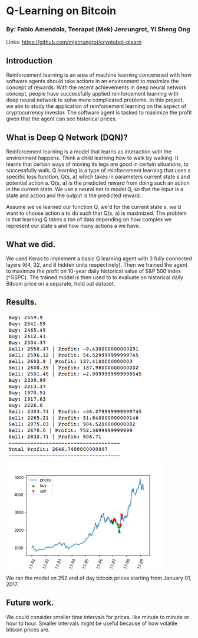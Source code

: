 # Q-Learning on Bitcoin 
### By: Fabio Amendola, Teerapat (Mek) Jenrungrot, Yi Sheng Ong
Links: https://github.com/mjenrungrot/cryptobot-qlearn

## Introduction
Reinforcement learning is an area of machine learning concerened with how software agents should take actions in an environment to maximize the concept of rewards. With the recent achievements in deep neural network concept, people have successfully applied reinforcement learning with deep neural network to solve more complicated problems. In this project, we aim to study the application of reinforcement learning on the aspect of cryptocurrency investor. The software agent is tasked to maximize the profit given that the agent can see historical prices.

## What is Deep Q Network (DQN)?

Reinforcement learning is a model that learns as interaction with the environment happens. Think a child learning how to walk by walking. It learns that certain ways of moving its legs are good in certain situations, to successfully walk. Q learning is a type of reinforcement learning that uses a specific loss function, Q(s, a) which takes in parameters current state s and potential action a. Q(s, a) is the predicted reward from doing such an action in the current state. We use a neural net to model Q, so that the input is a state and action and the output is the predicted reward.

Assume we've learned our function Q, we'd for the current state s, we'd want to choose action a to do such that Q(s, a) is maximized. The problem is that learning Q takes a ton of data depending on how complex we represent our state s and how many actions a we have.

## What we did.

We used Keras to implement a basic Q learning agent with 3 fully connected layers (64, 32, and 8 hidden units respectively). Then we trained the agent to maximize the profit on 10-year daily historical value of S&P 500 index (^GSPC). The trained model is then used to to evaluate on historical daily Bitcoin price on a separate, hold out dataset.

## Results.
![profit](./BITSTAMP_SPOT_BTC_USD-2017-01-01_profit.png)
![result](./BITSTAMP_SPOT_BTC_USD-2017-01-01_results.png)

We ran the model on 252 end of day bitcoin prices starting from January 01, 2017.

## Future work.

We could consider smaller time intervals for prices, like minute to minute or hour to hour. Smaller intervals might be useful because of how volatile bitcoin prices are.
